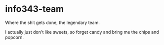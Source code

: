 # info343-team
Where the shit gets done, the legendary team. 



I actually just don't like sweets, so forget candy and bring me the chips and popcorn.

